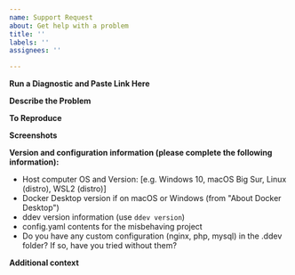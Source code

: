 ```yaml
---
name: Support Request
about: Get help with a problem
title: ''
labels: ''
assignees: ''

---
```


**Run a Diagnostic and Paste Link Here**

<!--
If you're having trouble with ddev,

1. Please use the latest stable version of DDEV-Local before reporting. Upgrading is easy.
2. Please run a quick diagnostic and post the results as a new gist on gist.github.com (or on another pastebin-type site if you prefer). Just run `ddev debug test` and post the results as a gist on https://gist.github.com. That will help so we don't have to ask so many questions... And if it works, it probably means there's something wrong with your project, not ddev. Put the link to the gist here, thanks. (If you don't yet have the `ddev debug test` command, you can download [test_ddev.sh](https://raw.githubusercontent.com/drud/ddev/master/cmd/ddev/cmd/scripts/test_ddev.sh) and run it with the instructions at the top.
-->

**Describe the Problem**

<!--
Please explain exactly what the problem is.
-->

**To Reproduce**

<!--
Please describe step-by-step exactly how to recreate the problem you're having.
-->

**Screenshots**
<!--
If applicable, add screenshots to help explain your problem.
-->

**Version and configuration information (please complete the following information):**

<!--
This is only necessary if you did *not* run the script above.. which we'd appreciate it if you'd run.
-->

- Host computer OS and Version: [e.g. Windows 10, macOS Big Sur, Linux (distro), WSL2 (distro)]
- Docker Desktop version if on macOS or Windows (from "About Docker Desktop")
- ddev version information (use `ddev version`)
- config.yaml contents for the misbehaving project
- Do you have any custom configuration (nginx, php, mysql) in the .ddev folder? If so, have you tried without them?

**Additional context**
<!--
Add any other context about the problem here. Thanks!
-->
